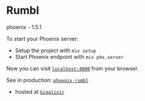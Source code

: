 
# Rumbl

phoenix - 1.5.1

To start your Phoenix server:

  * Setup the project with `mix setup`
  * Start Phoenix endpoint with `mix phx.server`

Now you can visit [`localhost:4000`](http://localhost:4000) from your browser.

See in production: [`phoenix-rumbl`](https://phoenix-rumbl.gigalixirapp.com)

  * hosted at [`Gigalixir`](gigalixir.com)
